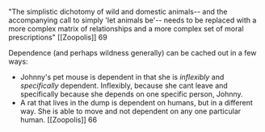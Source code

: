 
"The simplistic dichotomy of wild and domestic animals-- and the accompanying call to simply 'let animals be'-- needs to be replaced with a more complex matrix of relationships and a more complex set of moral prescriptions"
	[[Zoopolis]] 69

Dependence (and perhaps wildness generally) can be cached out in a few ways:
- Johnny's pet mouse is dependent in that she is *inflexibly* and *specifically* dependent. Inflexibly, because she cant leave and specifically because she depends on one specific person, Johnny.
- A rat that lives in the dump is dependent on humans, but in a different way. She is able to move and not dependent on any one particular human.
	[[Zoopolis]] 66